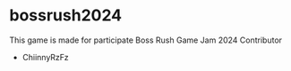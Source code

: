 # bossrush2024
This game is made for participate Boss Rush Game Jam 2024
Contributor
 - ChiinnyRzFz

